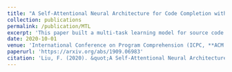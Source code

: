```yaml
---
title: "A Self-Attentional Neural Architecture for Code Completion with Multi-Task Learning"
collection: publications
permalink: /publication/MTL
excerpt: 'This paper built a multi-task learning model for source code modeling and code completion, which predicted next node's type and value jointly. Adopt Transformer-XL network as the base model and consider the path from the predicting node to the root node.'
date: 2020-10-01
venue: 'International Conference on Program Comprehension (ICPC, **ACM Distinguished Paper Award**)'
paperurl: 'https://arxiv.org/abs/1909.06983'
citation: 'Liu, F. (2020). &quot;A Self-Attentional Neural Architecture for Code Completion with Multi-Task Learning.&quot; <i>International Conference on Program Comprehension. 2020</i>'
---
```

